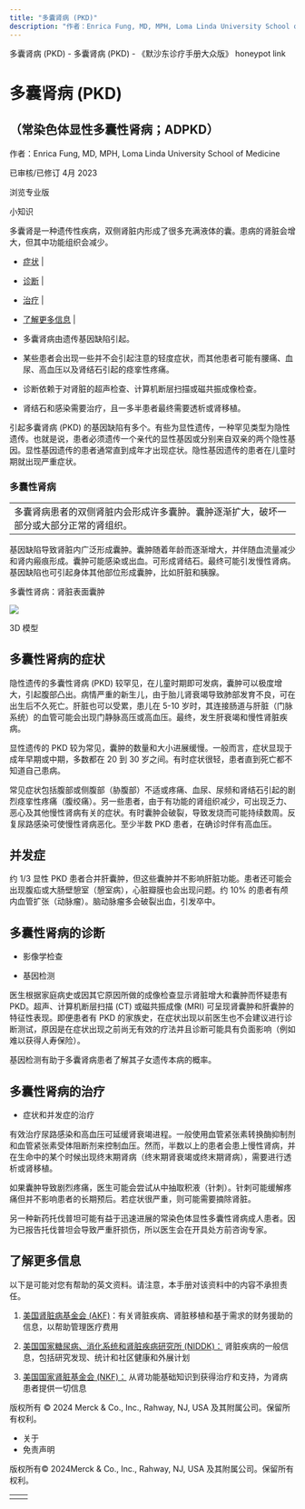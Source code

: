 ```yaml
---
title: "多囊肾病 (PKD)"
description: "作者：Enrica Fung, MD, MPH, Loma Linda University School of Medicine"
---
```


﻿多囊肾病 (PKD) - 多囊肾病 (PKD) - 《默沙东诊疗手册大众版》 honeypot link

# 多囊肾病 (PKD)

## （常染色体显性多囊性肾病；ADPKD）

作者：Enrica Fung, MD, MPH, Loma Linda University School of Medicine

已审核/已修订 4月 2023

浏览专业版

小知识

多囊肾是一种遗传性疾病，双侧肾脏内形成了很多充满液体的囊。患病的肾脏会增大，但其中功能组织会减少。

- [症状](#症状_v762754_zh) \|
- [诊断](#诊断_v871178_zh) \|
- [治疗](#治疗_v11558099_zh) \|
- [了解更多信息](#了解更多信息_v53031504_zh) \|

- 多囊肾病由遗传基因缺陷引起。

- 某些患者会出现一些并不会引起注意的轻度症状，而其他患者可能有腰痛、血尿、高血压以及肾结石引起的痉挛性疼痛。

- 诊断依赖于对肾脏的超声检查、计算机断层扫描或磁共振成像检查。

- 肾结石和感染需要治疗，且一多半患者最终需要透析或肾移植。


引起多囊肾病 (PKD) 的基因缺陷有多个。有些为显性遗传，一种罕见类型为隐性遗传。也就是说，患者必须遗传一个亲代的显性基因或分别来自双亲的两个隐性基因。显性基因遗传的患者通常直到成年才出现症状。隐性基因遗传的患者在儿童时期就出现严重症状。

### 多囊性肾病

|     |
| --- |
| 多囊肾病患者的双侧肾脏内会形成许多囊肿。囊肿逐渐扩大，破坏一部分或大部分正常的肾组织。<br> |

基因缺陷导致肾脏内广泛形成囊肿。囊肿随着年龄而逐渐增大，并伴随血流量减少和肾内瘢痕形成。囊肿可能感染或出血。可形成肾结石。最终可能引发慢性肾病。基因缺陷也可引起身体其他部位形成囊肿，比如肝脏和胰腺。

多囊性肾病：肾脏表面囊肿

![](https://edge.sitecorecloud.io/mmanual-ssq1ci05/media/home/images/b/i/o/biodigital-human-polycystic-kidney-dis-cv-sized_zh.jpg?thn=0&sc_lang=zh&mw=500)

3D 模型

## 多囊性肾病的症状

隐性遗传的多囊性肾病 (PKD) 较罕见，在儿童时期即可发病，囊肿可以极度增大，引起腹部凸出。病情严重的新生儿，由于胎儿肾衰竭导致肺部发育不良，可在出生后不久死亡。肝脏也可以受累，患儿在 5-10 岁时，其连接肠道与肝脏（门脉系统）的血管可能会出现门静脉高压或高血压。最终，发生肝衰竭和慢性肾脏疾病。

显性遗传的 PKD 较为常见，囊肿的数量和大小进展缓慢。一般而言，症状显现于成年早期或中期，多数都在 20 到 30 岁之间。有时症状很轻，患者直到死亡都不知道自己患病。

常见症状包括腹部或侧腹部（胁腹部）不适或疼痛、血尿、尿频和肾结石引起的剧烈痉挛性疼痛（腹绞痛）。另一些患者，由于有功能的肾组织减少，可出现乏力、恶心及其他慢性肾病有关的症状。有时囊肿会破裂，导致发烧而可能持续数周。反复尿路感染可使慢性肾病恶化。至少半数 PKD 患者，在确诊时伴有高血压。

## 并发症

约 1/3 显性 PKD 患者合并肝囊肿，但这些囊肿并不影响肝脏功能。患者还可能会出现腹疝或大肠壁憩室（憩室病），心脏瓣膜也会出现问题。约 10% 的患者有颅内血管扩张（动脉瘤）。脑动脉瘤多会破裂出血，引发卒中。

## 多囊性肾病的诊断

- 影像学检查

- 基因检测


医生根据家庭病史或因其它原因所做的成像检查显示肾脏增大和囊肿而怀疑患有 PKD。超声、计算机断层扫描 (CT) 或磁共振成像 (MRI) 可呈现肾囊肿和肝囊肿的特征性表现。即便患者有 PKD 的家族史，在症状出现以前医生也不会建议进行诊断测试，原因是在症状出现之前尚无有效的疗法并且诊断可能具有负面影响（例如难以获得人寿保险）。

基因检测有助于多囊肾病患者了解其子女遗传本病的概率。

## 多囊性肾病的治疗

- 症状和并发症的治疗


有效治疗尿路感染和高血压可延缓肾衰竭进程。一般使用血管紧张素转换酶抑制剂和血管紧张素受体阻断剂来控制血压。然而，半数以上的患者会患上慢性肾病，并在生命中的某个时候出现终末期肾病（终末期肾衰竭或终末期肾病），需要进行透析或肾移植。

如果囊肿导致剧烈疼痛，医生可能会尝试从中抽取积液（针刺）。针刺可能缓解疼痛但并不影响患者的长期预后。若症状很严重，则可能需要摘除肾脏。

另一种新药托伐普坦可能有益于迅速进展的常染色体显性多囊性肾病成人患者。因为已报告托伐普坦会导致严重肝损伤，所以医生会在开具处方前咨询专家。

## 了解更多信息

以下是可能对您有帮助的英文资料。请注意，本手册对该资料中的内容不承担责任。

1. [美国肾脏病基金会 (AKF)](http://www.kidneyfund.org/?referrer=https://www.google.com/)：有关肾脏疾病、肾脏移植和基于需求的财务援助的信息，以帮助管理医疗费用

2. [美国国家糖尿病、消化系统和肾脏疾病研究所 (NIDDK)：](https://www.niddk.nih.gov/health-information/health-topics/kidney-disease/Pages/default.aspx) 肾脏疾病的一般信息，包括研究发现、统计和社区健康和外展计划

3. [美国国家肾脏基金会 (NKF)：](https://www.kidney.org/) 从肾功能基础知识到获得治疗和支持，为肾病患者提供一切信息




版权所有 © 2024
Merck & Co., Inc., Rahway, NJ, USA 及其附属公司。保留所有权利。

- 关于
- 免责声明

版权所有© 2024Merck & Co., Inc., Rahway, NJ, USA 及其附属公司。保留所有权利。

|     |     |
| --- | --- |
|  |  |